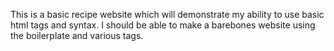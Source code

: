 This is a basic recipe website which will demonstrate my ability to use basic html tags and syntax. I should be able to make a barebones website using the boilerplate and various tags. 